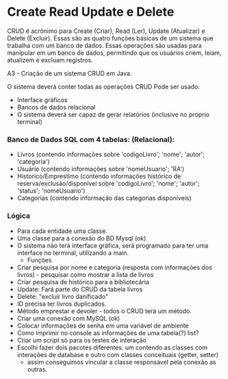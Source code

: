 # Create Read Update e Delete


CRUD é acrônimo para Create (Criar), Read (Ler), Update (Atualizar) e Delete (Excluir). Essas são as quatro funções básicas de um sistema que trabalha com um banco de dados.
Essas operações são usadas para manipular em um banco de dados, permitindo que os usuários criem, leiam, atualizem e excluam registros.

A3 - Criação de um sistema CRUD em Java.

O sistema deverá conter todas as operações CRUD
Pode ser usado:

- Interface gráficos
- Bancos de dados relacional
- O sistema deverá ser capaz de gerar relatórios (inclusive no próprio terminal) 


### Banco de Dados SQL com 4 tabelas: (Relacional):


- Livros (contendo informações sobre 'codigoLivro'; 'nome'; 'autor'; 'categoria')
- Usuário (contendo informações sobre 'nomeUsuario'; 'RA')
- Historico/Emprestimo (contendo informações histórico de reserva/exclusão/disponível
        sobre 'codigoLivro'; 'nome'; 'autor'; 'status'; 'nomeUsuario')
- Categorias (contendo informação das categorias disponíveis)

### Lógica 

- Para cada entidade uma classe.
- Uma classe para a conexão do BD Mysql (ok)
- O sistema não terá interface gráfica, será programado para ter uma interface no terminal, utilizando a main. 
  - Funções
- Criar pesquisa por nome e categoria (resposta com informações dos livros) - pesquisar como mostrar a lista de livros 
- Criar pesquisa de histórico para a bibliotecária
- Update: Fará parte do CRUD da tabela livros 
- Delete: "excluir livro danificado"
- ID precisa ter livros duplicados.
- Método emprestar e devoler - todos o CRUD terá um método. 
- Criar uma conexão com MySQL (ok)
- Colocar informações de senha em uma variável de ambiente 
- Como imprimir no console as informações de uma tabela(?) list? 
- Criar um script só para os testes de interação
- Escolhi fazer dois pacotes diferentes: um contendo as classes com interações de database e outro com classes conceituais (getter, setter)
  - assim conseguimos vincular a classe responsável pela conexão as outras. 


